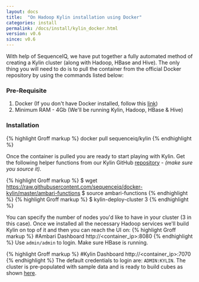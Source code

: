 ```yaml
---
layout: docs
title:  "On Hadoop Kylin installation using Docker"
categories: install
permalink: /docs/install/kylin_docker.html
version: v0.6
since: v0.6
---
```


With help of SequenceIQ, we have put together a fully automated method of creating a Kylin cluster (along with Hadoop, HBase and Hive). The only thing you will need to do is to pull the container from the official Docker repository by using the commands listed below:

### Pre-Requisite

1. Docker (If you don't have Docker installed, follow this [link](https://docs.docker.com/installation/#installation))
2. Minimum RAM - 4Gb (We'll be running Kylin, Hadoop, HBase & Hive)

### Installation
{% highlight Groff markup %}
docker pull sequenceiq/kylin
{% endhighlight %}

Once the container is pulled you are ready to start playing with Kylin. Get the following helper functions from our Kylin GitHub [repository](https://github.com/sequenceiq/docker-kylin/blob/master/ambari-functions) - _(make sure you source it)._

{% highlight Groff markup %}
 $ wget https://raw.githubusercontent.com/sequenceiq/docker-kylin/master/ambari-functions
 $ source ambari-functions
{% endhighlight %}
{% highlight Groff markup %}
 $ kylin-deploy-cluster 3
{% endhighlight %}

You can specify the number of nodes you'd like to have in your cluster (3 in this case). Once we installed all the necessary Hadoop
services we'll build Kylin on top of it and then you can reach the UI on: 
{% highlight Groff markup %}
#Ambari Dashboard
http://<container_ip>:8080
{% endhighlight %}
Use `admin/admin` to login. Make sure HBase is running. 

{% highlight Groff markup %}
#Kylin Dashboard
http://<container_ip>:7070
{% endhighlight %}
The default credentials to login are: `ADMIN:KYLIN`. The cluster is pre-populated with sample data and is ready to build cubes as shown [here](https://github.com/KylinOLAP/Kylin/wiki/Kylin-Cube-Creation-Tutorial).
  
